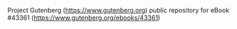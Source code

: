 Project Gutenberg (https://www.gutenberg.org) public repository for eBook #43361 (https://www.gutenberg.org/ebooks/43361)
